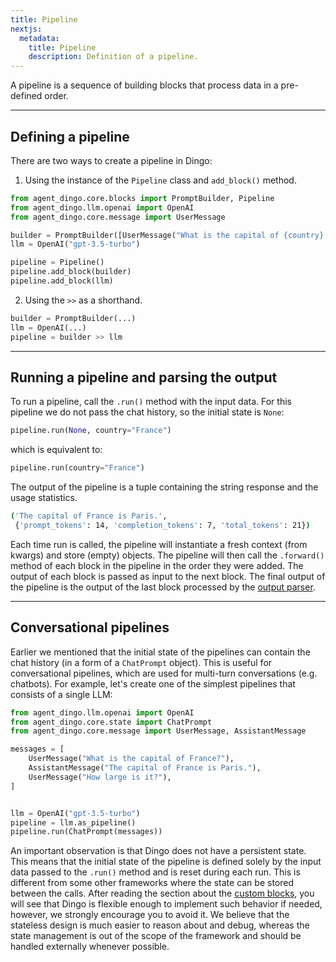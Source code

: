 ```yaml
---
title: Pipeline
nextjs:
  metadata:
    title: Pipeline
    description: Definition of a pipeline.
---
```


A pipeline is a sequence of building blocks that process data in a pre-defined order. 

---
## Defining a pipeline

There are two ways to create a pipeline in Dingo:

1. Using the instance of the `Pipeline` class and `add_block()` method.

```python
from agent_dingo.core.blocks import PromptBuilder, Pipeline
from agent_dingo.llm.openai import OpenAI
from agent_dingo.core.message import UserMessage

builder = PromptBuilder([UserMessage("What is the capital of {country}.")])
llm = OpenAI("gpt-3.5-turbo")

pipeline = Pipeline()
pipeline.add_block(builder)
pipeline.add_block(llm)
```

2. Using the `>>` as a shorthand.

```python
builder = PromptBuilder(...)
llm = OpenAI(...)
pipeline = builder >> llm
```

---

## Running a pipeline and parsing the output

To run a pipeline, call the `.run()` method with the input data. For this pipeline we do not pass the chat history, so the initial state is `None`:

```python
pipeline.run(None, country="France")
```

which is equivalent to:

```python
pipeline.run(country="France")
```

The output of the pipeline is a tuple containing the string response and the usage statistics.

```bash
('The capital of France is Paris.',
 {'prompt_tokens': 14, 'completion_tokens': 7, 'total_tokens': 21})
```

Each time run is called, the pipeline will instantiate a fresh context (from kwargs) and store (empty) objects. The pipeline will then call the `.forward()` method of each block in the pipeline in the order they were added. The output of each block is passed as input to the next block. The final output of the pipeline is the output of the last block processed by the [output parser](/docs/advanced-guides-output-parsers).

---

## Conversational pipelines

Earlier we mentioned that the initial state of the pipelines can contain the chat history (in a form of a `ChatPrompt` object). This is useful for conversational pipelines, which are used for multi-turn conversations (e.g. chatbots). For example, let's create one of the simplest pipelines that consists of a single LLM:

```python
from agent_dingo.llm.openai import OpenAI
from agent_dingo.core.state import ChatPrompt
from agent_dingo.core.message import UserMessage, AssistantMessage

messages = [
    UserMessage("What is the capital of France?"),
    AssistantMessage("The capital of France is Paris."),
    UserMessage("How large is it?"),
]


llm = OpenAI("gpt-3.5-turbo")
pipeline = llm.as_pipeline()
pipeline.run(ChatPrompt(messages))
```

An important observation is that Dingo does not have a persistent state. This means that the initial state of the pipeline is defined solely by the input data passed to the `.run()` method and is reset during each run. This is different from some other frameworks where the state can be stored between the calls. After reading the section about the [custom blocks](/docs/custom-blocks-overview), you will see that Dingo is flexible enough to implement such behavior if needed, however, we strongly encourage you to avoid it. We believe that the stateless design is much easier to reason about and debug, whereas the state management is out of the scope of the framework and should be handled externally whenever possible.
